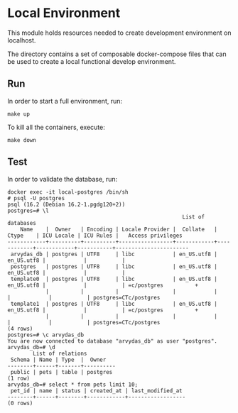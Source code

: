 # Local Environment

This module holds resources needed to create development environment
on localhost.

The directory contains a set of composable docker-compose files
that can be used to create a local functional develop environment.

## Run

In order to start a full environment, run:
```shell
make up
```

To kill all the containers, execute:
```shell
make down
```

## Test

In order to validate the database, run:
```shell
docker exec -it local-postgres /bin/sh
# psql -U postgres 
psql (16.2 (Debian 16.2-1.pgdg120+2))
postgres=# \l
                                                       List of databases
    Name    |  Owner   | Encoding | Locale Provider |  Collate   |   Ctype    | ICU Locale | ICU Rules |   Access privileges   
------------+----------+----------+-----------------+------------+------------+------------+-----------+-----------------------
 arvydas_db | postgres | UTF8     | libc            | en_US.utf8 | en_US.utf8 |            |           | 
 postgres   | postgres | UTF8     | libc            | en_US.utf8 | en_US.utf8 |            |           | 
 template0  | postgres | UTF8     | libc            | en_US.utf8 | en_US.utf8 |            |           | =c/postgres          +
            |          |          |                 |            |            |            |           | postgres=CTc/postgres
 template1  | postgres | UTF8     | libc            | en_US.utf8 | en_US.utf8 |            |           | =c/postgres          +
            |          |          |                 |            |            |            |           | postgres=CTc/postgres
(4 rows)
postgres=# \c arvydas_db
You are now connected to database "arvydas_db" as user "postgres".
arvydas_db=# \d
        List of relations
 Schema | Name | Type  |  Owner   
--------+------+-------+----------
 public | pets | table | postgres
(1 row)
arvydas_db=# select * from pets limit 10;
 pet_id | name | status | created_at | last_modified_at 
--------+------+--------+------------+------------------
(0 rows)
```
